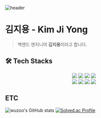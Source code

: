 ![header](https://capsule-render.vercel.app/api?type=venom&height=300&color=gradient&customColorList=12,19,24&text=Welcome%20to%20my%20Github&reversal=false&textBg=false&fontColor=030303&desc=Jiyong%20Kim&descSize=30&descAlignY=62)

# 김지용 - Kim Ji Yong

> 백엔드 엔지니어 **김지용**이라고 합니다.

## 🛠️ Tech Stacks

<p align="center">
  <img src="https://img.shields.io/badge/Java-ED8B00?style=for-the-badge&logo=openjdk&logoColor=white" />
  <img src="https://img.shields.io/badge/Spring-6DB33F?style=for-the-badge&logo=spring&logoColor=white" />
  <img src="https://img.shields.io/badge/Python-3776AB?style=for-the-badge&logo=python&logoColor=white" />
  <img src="https://img.shields.io/badge/C-00599C?style=for-the-badge&logo=c&logoColor=white" />
  <br/>
  <img src="https://img.shields.io/badge/HTML5-E34F26?style=for-the-badge&logo=html5&logoColor=white" />
  <img src="https://img.shields.io/badge/JavaScript-F7DF1E?style=for-the-badge&logo=javascript&logoColor=black" />
  <img src="https://img.shields.io/badge/React-20232A?style=for-the-badge&logo=react&logoColor=61DAFB" />
  <img src="https://img.shields.io/badge/MySQL-00000F?style=for-the-badge&logo=mysql&logoColor=white" />
</p>

## ETC

![wuzoo's GitHub stats](https://github-readme-stats.vercel.app/api?username=j4drgn&include_all_commits=True&show_icons=true&theme=dark)
[![Solved.ac Profile](http://mazassumnida.wtf/api/v2/generate_badge?boj=kimji0423)](https://solved.ac/kimji0423/)
